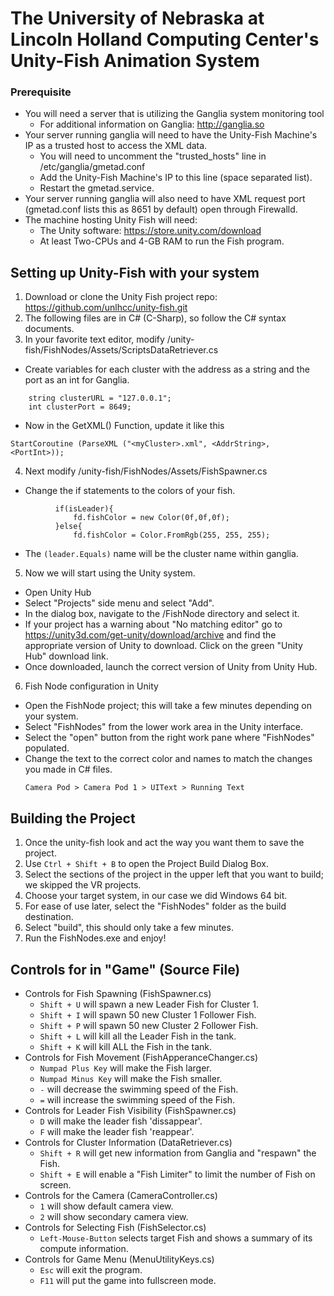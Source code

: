 # The University of Nebraska at Lincoln Holland Computing Center's Unity-Fish Animation System

### Prerequisite
* You will need a server that is utilizing the Ganglia system monitoring tool
  * For additional information on Ganglia: http://ganglia.so
* Your server running ganglia will need to have the Unity-Fish Machine's IP as a trusted host to access the XML data.
  * You will need to uncomment the "trusted_hosts" line in /etc/ganglia/gmetad.conf
  * Add the Unity-Fish Machine's IP to this line (space separated list).
  * Restart the gmetad.service.
* Your server running ganglia will also need to have XML request port (gmetad.conf lists this as 8651 by default) open through Firewalld.
* The machine hosting Unity Fish will need:
  * The Unity software: https://store.unity.com/download
  * At least Two-CPUs and 4-GB RAM to run the Fish program.

## Setting up Unity-Fish with your system

1. Download or clone the Unity Fish project repo: https://github.com/unlhcc/unity-fish.git
2. The following files are in C# (C-Sharp), so follow the C# syntax documents.
3. In your favorite text editor, modify /unity-fish/FishNodes/Assets/ScriptsDataRetriever.cs
  * Create variables for each cluster with the address as a string and the port as an int for Ganglia.
  ``` FishSpawner fishSpawner;
      string clusterURL = "127.0.0.1";
      int clusterPort = 8649;
  ```
  * Now in the GetXML() Function,  update it like this
  
  ```
  StartCoroutine (ParseXML ("<myCluster>.xml", <AddrString>, <PortInt>));
  ```
4. Next modify /unity-fish/FishNodes/Assets/FishSpawner.cs
  * Change the if statements to the colors of your fish.
  ```if (leader.Equals ("myCluster")) {
			if(isLeader){
				fd.fishColor = new Color(0f,0f,0f);
			}else{
				fd.fishColor = Color.FromRgb(255, 255, 255);
  ```
  
  * The `(leader.Equals)` name will be the cluster name within ganglia.
5. Now we will start using the Unity system.
  * Open Unity Hub
  * Select "Projects" side menu and select "Add".
  * In the dialog box, navigate to the /FishNode directory and select it.
  * If your project has a warning about "No matching editor" go to https://unity3d.com/get-unity/download/archive and find the appropriate version of Unity to download. Click on the green "Unity Hub" download link.
  * Once downloaded, launch the correct version of Unity from Unity Hub.
6. Fish Node configuration in Unity
  * Open the FishNode project; this will take a few minutes depending on your system.
  * Select "FishNodes" from the lower work area in the Unity interface.
  * Select the "open" button from the right work pane where "FishNodes" populated.
  * Change the text to the correct color and names to match the changes you made in C# files.
  	```
	Camera Pod > Camera Pod 1 > UIText > Running Text
	```
## Building the Project

1. Once the unity-fish look and act the way you want them to save the project.
2. Use `Ctrl + Shift + B` to open the Project Build Dialog Box.
3. Select the sections of the project in the upper left that you want to build; we skipped the VR projects.
3. Choose your target system, in our case we did Windows 64 bit.
4. For ease of use later, select the "FishNodes" folder as the build destination.
5. Select "build", this should only take a few minutes.
6. Run the FishNodes.exe and enjoy!

## Controls for in "Game" (Source File)

* Controls for Fish Spawning (FishSpawner.cs)
  * `Shift + U` will spawn a new Leader Fish for Cluster 1.
  * `Shift + I` will spawn 50 new Cluster 1 Follower Fish.
  * `Shift + P` will spawn 50 new Cluster 2 Follower Fish.
  * `Shift + L` will kill all the Leader Fish in the tank.
  * `Shift + K` will kill ALL the Fish in the tank.
* Controls for Fish Movement (FishApperanceChanger.cs)
  * `Numpad Plus Key` will make the Fish larger.
  * `Numpad Minus Key` will make the Fish smaller.
  * `-` will decrease the swimming speed of the Fish.
  * `=` will increase the swimming speed of the Fish.
* Controls for Leader Fish Visibility (FishSpawner.cs)
  * `D` will make the leader fish 'dissappear'.
  * `F` will make the leader fish 'reappear'.
* Controls for Cluster Information (DataRetriever.cs)
  * `Shift + R` will get new information from Ganglia and "respawn" the Fish.
  * `Shift + E` will enable a "Fish Limiter" to limit the number of Fish on screen.
* Controls for the Camera (CameraController.cs)
  * `1` will show default camera view.
  * `2` will show secondary camera view.
* Controls for Selecting Fish (FishSelector.cs)
  * `Left-Mouse-Button` selects target Fish and shows a summary of its compute information.
* Controls for Game Menu (MenuUtilityKeys.cs)
  * `Esc` will exit the program.
  * `F11` will put the game into fullscreen mode.
